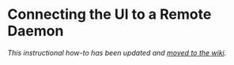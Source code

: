 # Connecting the UI to a Remote Daemon

_This instructional how-to has been updated and [moved to the wiki](https://github.com/GreenDoge-Network/greendoge-blockchain/wiki/Connecting-the-UI-to-a-remote-daemon)._
